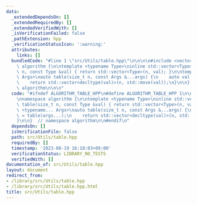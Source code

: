 ```yaml
---
data:
  _extendedDependsOn: []
  _extendedRequiredBy: []
  _extendedVerifiedWith: []
  _isVerificationFailed: false
  _pathExtension: hpp
  _verificationStatusIcon: ':warning:'
  attributes:
    links: []
  bundledCode: "#line 1 \"src/Utils/table.hpp\"\n\n\n\n#include <vector>\n\nnamespace\
    \ algorithm {\n\ntemplate <typename Type>\ninline std::vector<Type> table(size_t\
    \ n, const Type &val) { return std::vector<Type>(n, val); }\n\ntemplate <typename...\
    \ Args>\nauto table(size_t n, const Args &...args) {\n    auto val = table(args...);\n\
    \    return std::vector<decltype(val)>(n, std::move(val));\n}\n\n}  // namespace\
    \ algorithm\n\n\n"
  code: "#ifndef ALGORITHM_TABLE_HPP\n#define ALGORITHM_TABLE_HPP 1\n\n#include <vector>\n\
    \nnamespace algorithm {\n\ntemplate <typename Type>\ninline std::vector<Type>\
    \ table(size_t n, const Type &val) { return std::vector<Type>(n, val); }\n\ntemplate\
    \ <typename... Args>\nauto table(size_t n, const Args &...args) {\n    auto val\
    \ = table(args...);\n    return std::vector<decltype(val)>(n, std::move(val));\n\
    }\n\n}  // namespace algorithm\n\n#endif\n"
  dependsOn: []
  isVerificationFile: false
  path: src/Utils/table.hpp
  requiredBy: []
  timestamp: '2023-08-19 16:18:03+09:00'
  verificationStatus: LIBRARY_NO_TESTS
  verifiedWith: []
documentation_of: src/Utils/table.hpp
layout: document
redirect_from:
- /library/src/Utils/table.hpp
- /library/src/Utils/table.hpp.html
title: src/Utils/table.hpp
---
```


